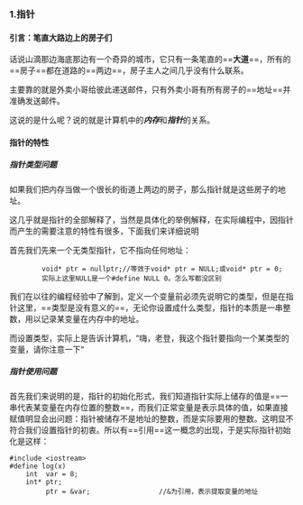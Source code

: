 ### 1.指针
#### 引言：笔直大路边上的房子们
话说山滴那边海底那边有一个奇异的城市，它只有一条笔直的==**大道**==，所有的==房子==都在道路的==两边==，房子主人之间几乎没有什么联系。

主要靠的就是外卖小哥给彼此递送邮件，只有外卖小哥有所有房子的==地址==并准确发送邮件。

这说的是什么呢？说的就是计算机中的***内存***和***指针***的关系。


#### 指针的特性

##### 指针类型问题
如果我们把内存当做一个很长的街道上两边的房子，那么指针就是这些房子的地址。

这几乎就是指针的全部解释了，当然是具体化的举例解释，在实际编程中，因指针而产生的需要注意的特性有很多，下面我们来详细说明

 首先我们先来一个无类型指针，它不指向任何地址：

```
		void* ptr = nullptr;//等效于void* ptr = NULL;或void* ptr = 0;
		实际上这里NULL是一个#define NULL 0。怎么写都没区别
```

我们在以往的编程经验中了解到，定义一个变量前必须先说明它的类型，但是在指针这里，==类型是没有意义的==，无论你设置成什么类型，指针的本质是一串整数，用以记录某变量在内存中的地址。

而设置类型，实际上是告诉计算机，“嗨，老登，我这个指针要指向一个某类型的变量，请你注意一下“

##### 指针使用问题
首先我们来说明的是，指针的初始化形式，我们知道指针实际上储存的值是==一串代表某变量在内存位置的整数==，而我们正常变量是表示具体的值，如果直接赋值明显会出问题：指针被储存不是地址的整数，而是实际要用的整数。这明显不符合我们设置指针的初衷。所以有==引用==这一概念的出现，于是实际指针初始化是这样：

```
#include <iostream>
#define log(x)     
    int  var = 8;
    int* ptr;    
         ptr = &var;                 //&为引用，表示提取变量的地址
```